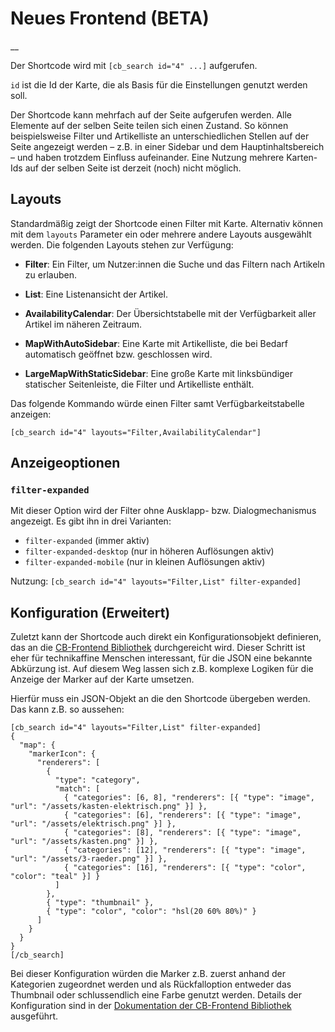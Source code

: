 #  Neues Frontend (BETA)

__

Der Shortcode wird mit `[cb_search id="4" ...]` aufgerufen.

`id` ist die Id der Karte, die als Basis für die Einstellungen genutzt
werden soll.

Der Shortcode kann mehrfach auf der Seite aufgerufen werden. Alle Elemente auf
der selben Seite teilen sich einen Zustand. So können beispielsweise Filter
und Artikelliste an unterschiedlichen Stellen auf der Seite angezeigt werden –
z.B. in einer Sidebar und dem Hauptinhaltsbereich – und haben trotzdem
Einfluss aufeinander. Eine Nutzung mehrere Karten-Ids auf der selben Seite ist
derzeit (noch) nicht möglich.

##  Layouts

Standardmäßig zeigt der Shortcode einen Filter mit Karte. Alternativ können
mit dem `layouts` Parameter ein oder mehrere andere Layouts ausgewählt
werden.
Die folgenden Layouts stehen zur Verfügung:

  * **Filter**:
Ein Filter, um Nutzer:innen die Suche und das Filtern nach Artikeln zu
erlauben.

  * **List**:
Eine Listenansicht der Artikel.

  * **AvailabilityCalendar**:
Der Übersichtstabelle mit der Verfügbarkeit aller Artikel im näheren Zeitraum.

  * **MapWithAutoSidebar**:
Eine Karte mit Artikelliste, die bei Bedarf automatisch geöffnet bzw.
geschlossen wird.

  * **LargeMapWithStaticSidebar**:
Eine große Karte mit linksbündiger statischer Seitenleiste, die Filter und
Artikelliste enthält.

Das folgende Kommando würde einen Filter samt Verfügbarkeitstabelle anzeigen:

`[cb_search id="4" layouts="Filter,AvailabilityCalendar"]`

##  Anzeigeoptionen

###  `filter-expanded`

Mit dieser Option wird der Filter ohne Ausklapp- bzw. Dialogmechanismus
angezeigt.
Es gibt ihn in drei Varianten:

  * `filter-expanded` (immer aktiv)
  * `filter-expanded-desktop` (nur in höheren Auflösungen aktiv)
  * `filter-expanded-mobile` (nur in kleinen Auflösungen aktiv)

Nutzung: `[cb_search id="4" layouts="Filter,List" filter-expanded]`

##  Konfiguration (Erweitert)

Zuletzt kann der Shortcode auch direkt ein Konfigurationsobjekt definieren,
das an die [CB-Frontend Bibliothek](https://github.com/wielebenwir/CB-Frontend) durchgereicht wird. Dieser Schritt ist eher für technikaffine
Menschen interessant, für die JSON eine bekannte Abkürzung ist. Auf diesem Weg
lassen sich z.B. komplexe Logiken für die Anzeige der Marker auf der Karte
umsetzen.

Hierfür muss ein JSON-Objekt an die den Shortcode übergeben werden. Das kann
z.B. so aussehen:

```
[cb_search id="4" layouts="Filter,List" filter-expanded]
{
  "map": {
    "markerIcon": {
      "renderers": [
        {
          "type": "category",
          "match": [
            { "categories": [6, 8], "renderers": [{ "type": "image", "url": "/assets/kasten-elektrisch.png" }] },
            { "categories": [6], "renderers": [{ "type": "image", "url": "/assets/elektrisch.png" }] },
            { "categories": [8], "renderers": [{ "type": "image", "url": "/assets/kasten.png" }] },
            { "categories": [12], "renderers": [{ "type": "image", "url": "/assets/3-raeder.png" }] },
            { "categories": [16], "renderers": [{ "type": "color", "color": "teal" }] }
          ]
        },
        { "type": "thumbnail" },
        { "type": "color", "color": "hsl(20 60% 80%)" }
      ]
    }
  }
}
[/cb_search]
```
Bei dieser Konfiguration würden die Marker z.B. zuerst anhand der Kategorien
zugeordnet werden und als Rückfalloption entweder das Thumbnail oder
schlussendlich eine Farbe genutzt werden. Details der Konfiguration sind in
der [ Dokumentation der CB-Frontend Bibliothek
](https://github.com/wielebenwir/CB-Frontend/blob/main/dokumentation/configuration.md)
ausgeführt.

